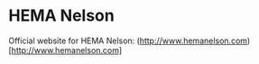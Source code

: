 # HEMA Nelson

Official website for HEMA Nelson: (http://www.hemanelson.com)[http://www.hemanelson.com]

